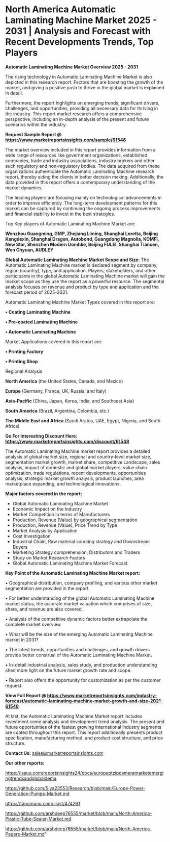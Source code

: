 # North America Automatic Laminating Machine Market 2025 - 2031 | Analysis and Forecast with Recent Developments Trends, Top Players

<Strong> Automatic Laminating Machine Market Overview 2025 - 2031</strong>

The rising technology in Automatic Laminating Machine Market is also depicted in this research report. Factors that are boosting the growth of the market, and giving a positive push to thrive in the global market is explained in detail.

Furthermore, the report highlights on emerging trends, significant drivers, challenges, and opportunities, providing all necessary data for thriving in the industry. This report market research offers a comprehensive perspective, including an in-depth analysis of the present and future scenarios within the industry.

<strong>Request Sample Report @ <a href=https://www.marketreportsinsights.com/sample/61548>https://www.marketreportsinsights.com/sample/61548</a></strong>

The market overview included in this report provides information from a wide range of resources like government organizations, established companies, trade and industry associations, industry brokers and other such regulatory and non-regulatory bodies. The data acquired from these organizations authenticate the Automatic Laminating Machine research report, thereby aiding the clients in better decision making. Additionally, the data provided in this report offers a contemporary understanding of the market dynamics.

The leading players are focusing mainly on technological advancements in order to improve efficiency. The long-term development patterns for this market can be captured by continuing the ongoing process improvements and financial stability to invest in the best strategies.

Top Key players of Automatic Laminating Machine Market are:

<strong>Wenzhou Guangming, GMP, Zhejiang Liming, Shanghai Loretta, Beijing Kangdexin, Shanghai Dragon, Autobond, Guangdong Magnolia, KOMFI, New Star, Shenzhen Modern Domhke, Beijing FULEI, Shanghai Tiancen, Wen Chyuan, AUDLEY</strong>

<strong><b>Global Automatic Laminating Machine Market Scope and Size:</b></strong>
The Automatic Laminating Machine market is declared segment by company, region (country), type, and application. Players, stakeholders, and other participants in the global Automatic Laminating Machine market will gain the market scope as they use the report as a powerful resource. The segmental analysis focuses on revenue and product by type and application and the forecast period of 2025-2031.

Automatic Laminating Machine Market Types covered in this report are:

<strong>• Coating Laminating Machine

• Pre-coated Laminating Machine

• Automatic Laminating Machine</strong>

Market Applications covered in this report are:

<strong>• Printing Factory

• Printing Shop</strong> 

Regional Analysis

<strong>North America</strong> (the United States, Canada, and Mexico)

<strong>Europe</strong> (Germany, France, UK, Russia, and Italy)

<strong>Asia-Pacific</strong> (China, Japan, Korea, India, and Southeast Asia)

<strong>South America</strong> (Brazil, Argentina, Colombia, etc.)

<strong>The Middle East and Africa</strong> (Saudi Arabia, UAE, Egypt, Nigeria, and South Africa)

<strong>Go For Interesting Discount Here: <a href=https://www.marketreportsinsights.com/discount/61548>https://www.marketreportsinsights.com/discount/61548</a></strong>

The Automatic Laminating Machine market report provides a detailed analysis of global market size, regional and country-level market size, segmentation market growth, market share, competitive Landscape, sales analysis, impact of domestic and global market players, value chain optimization, trade regulations, recent developments, opportunities analysis, strategic market growth analysis, product launches, area marketplace expanding, and technological innovations.

<strong><b>Major factors covered in the report:</b></strong>
<ul>
  <li>Global Automatic Laminating Machine Market </li>
  <li>Economic Impact on the Industry</li>
  <li>Market Competition in terms of Manufacturers</li>
  <li>Production, Revenue (Value) by geographical segmentation</li>
  <li>Production, Revenue (Value), Price Trend by Type</li>
  <li>Market Analysis by Application</li>
  <li>Cost Investigation</li>
  <li>Industrial Chain, Raw material sourcing strategy and Downstream Buyers</li>
  <li>Marketing Strategy comprehension, Distributors and Traders</li>
  <li>Study on Market Research Factors</li>
  <li>Global Automatic Laminating Machine Market Forecast</li>
</ul>

<strong><b>Key Point of the Automatic Laminating Machine Market report:</b></strong>

• Geographical distribution, company profiling, and various other market segmentation are provided in the report.

• For better understanding of the global Automatic Laminating Machine market status, the accurate market valuation which comprises of size, share, and revenue are also covered.

• Analysis of the competitive dynamic factors better extrapolate the complete market overview

• What will be the size of the emerging Automatic Laminating Machine market in 2031?

• The latest trends, opportunities and challenges, and growth drivers provide better construal of the Automatic Laminating Machine Market.

• In-detail industrial analysis, sales study, and production understanding shed more light on the future market growth rate and scope.

• Report also offers the opportunity for customization as per the customer request.

<strong><b>View Full Report @ <a href=https://www.marketreportsinsights.com/industry-forecast/automatic-laminating-machine-market-growth-and-size-2021-61548>https://www.marketreportsinsights.com/industry-forecast/automatic-laminating-machine-market-growth-and-size-2021-61548</a></b></strong>


At last, the Automatic Laminating Machine Market report includes investment come analysis and development trend analysis. The present and future opportunities of the fastest growing international industry segments are coated throughout this report. This report additionally presents product specification, manufacturing method, and product cost structure, and price structure.

<strong>Contact Us:</strong>
sales@marketreportsinsights.com

<strong>Our other reports:</strong>

<a href=https://issuu.com/reportsinsights24/docs/europeptzipcameramarketemergingtrendsandglobaldema>https://issuu.com/reportsinsights24/docs/europeptzipcameramarketemergingtrendsandglobaldema</a>

<a href=https://github.com/Siya23553/Research/blob/main/Europe-Power-Generation-Pumps-Market.md>https://github.com/Siya23553/Research/blob/main/Europe-Power-Generation-Pumps-Market.md</a>

<a href=https://tanomuno.com/illust/474261>https://tanomuno.com/illust/474261</a>

<a href=https://github.com/arshdeep76555/market/blob/main/North-America-Plastic-Tube-Sealer-Market.md>https://github.com/arshdeep76555/market/blob/main/North-America-Plastic-Tube-Sealer-Market.md</a>

<a href=https://github.com/arshdeep76555/market/blob/main/North-America-Pagers-Market.md>https://github.com/arshdeep76555/market/blob/main/North-America-Pagers-Market.md</a>"
